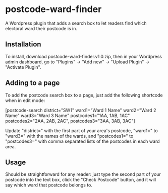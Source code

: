 # postcode-ward-finder
A Wordpress plugin that adds a search box to let readers find which electoral ward their postcode is in.

## Installation
To install, download postcode-ward-finder.v1.0.zip, then in your Wordpress admin dashboard, go to "Plugins" -> "Add new" -> "Upload Plugin" -> "Activate Plugin".

## Adding to a page
To add the postcode search box to a page, just add the following shortcode when in edit mode:

[postcode-search district="SW1" ward1="Ward 1 Name" ward2="Ward 2 Name" ward3="Ward 3 Name" postcodes1="1AA, 1AB, 1AC" postcodes2="2AA, 2AB, 2AC", postcodes3="3AA, 3AB, 3AC"]

Update "district=" with the first part of your area's postcode, "ward1=" to "ward3=" with the names of the wards, and "postcodes1=" to "postcodes3=" with comma separated lists of the postcodes in each ward area.

## Usage
Should be straightforward for any reader: just type the second part of your postcode into the text box, click the "Check Postcode" button, and it will say which ward that postcode belongs to.
